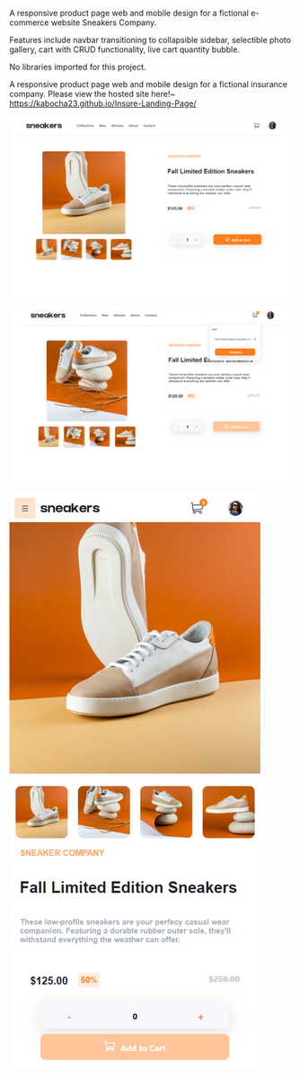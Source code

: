 A responsive product page web and mobile design for a fictional e-commerce website Sneakers Company.

Features include navbar transitioning to collapsible sidebar, selectible photo gallery, cart with CRUD functionality, live cart quantity bubble.

No libraries imported for this project.

A responsive product page web and mobile design for a fictional insurance company. Please view the hosted site here!~ https://kabocha23.github.io/Insure-Landing-Page/

![Desktop preview](https://github.com/kabocha23/Ecommerce-Product-Page/blob/main/src/images/sneakers.png)

![Desktop preview](https://github.com/kabocha23/Ecommerce-Product-Page/blob/main/src/images/sneakers2.png)

![Desktop preview](https://github.com/kabocha23/Ecommerce-Product-Page/blob/main/src/images/sneakers-mobile.png)
